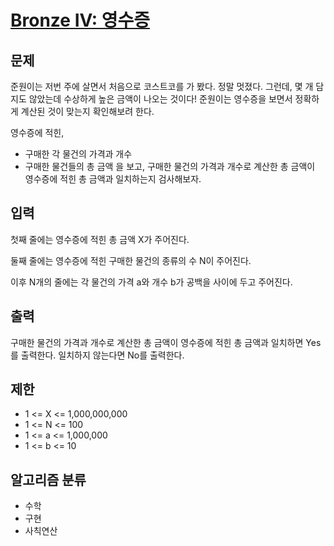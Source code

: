 # [Bronze IV: 영수증](https://www.acmicpc.net/problem/25304)

## 문제
준원이는 저번 주에 살면서 처음으로 코스트코를 가 봤다. 정말 멋졌다. 그런데, 몇 개 담지도 않았는데 수상하게 높은 금액이 나오는 것이다! 준원이는 영수증을 보면서 정확하게 계산된 것이 맞는지 확인해보려 한다.

영수증에 적힌,
- 구매한 각 물건의 가격과 개수
- 구매한 물건들의 총 금액
을 보고, 구매한 물건의 가격과 개수로 계산한 총 금액이 영수증에 적힌 총 금액과 일치하는지 검사해보자.

## 입력
첫째 줄에는 영수증에 적힌 총 금액 X가 주어진다.

둘째 줄에는 영수증에 적힌 구매한 물건의 종류의 수 N이 주어진다.

이후 N개의 줄에는 각 물건의 가격 a와 개수 b가 공백을 사이에 두고 주어진다.

## 출력
구매한 물건의 가격과 개수로 계산한 총 금액이 영수증에 적힌 총 금액과 일치하면 Yes를 출력한다. 일치하지 않는다면 No를 출력한다.

## 제한
- 1 <= X <= 1,000,000,000
- 1 <= N <= 100
- 1 <= a <= 1,000,000
- 1 <= b <= 10

## 알고리즘 분류
- 수학
- 구현
- 사칙연산
